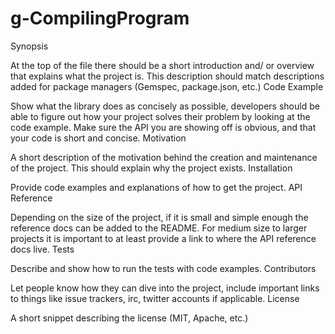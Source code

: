 # g-CompilingProgram
Synopsis

At the top of the file there should be a short introduction and/ or overview that explains what the project is. This description should match descriptions added for package managers (Gemspec, package.json, etc.)
Code Example

Show what the library does as concisely as possible, developers should be able to figure out how your project solves their problem by looking at the code example. Make sure the API you are showing off is obvious, and that your code is short and concise.
Motivation

A short description of the motivation behind the creation and maintenance of the project. This should explain why the project exists.
Installation

Provide code examples and explanations of how to get the project.
API Reference

Depending on the size of the project, if it is small and simple enough the reference docs can be added to the README. For medium size to larger projects it is important to at least provide a link to where the API reference docs live.
Tests

Describe and show how to run the tests with code examples.
Contributors

Let people know how they can dive into the project, include important links to things like issue trackers, irc, twitter accounts if applicable.
License

A short snippet describing the license (MIT, Apache, etc.)
